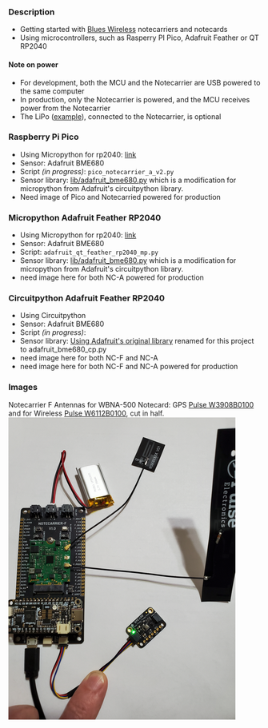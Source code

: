 ### Description
* Getting started with [Blues Wireless](https://blues.io) notecarriers and notecards
* Using microcontrollers, such as Rasperry PI Pico, Adafruit Feather or QT RP2040

#### Note on power
* For development, both the MCU and the Notecarrier are USB powered to the same computer
* In production, only the Notecarrier is powered, and the MCU receives power from the Notecarrier
* The LiPo ([example](https://www.adafruit.com/product/2011)), connected to the Notecarrier, is optional

### Raspberry Pi Pico
* Using Micropython for rp2040: [link](https://micropython.org/download/rp2-pico/)
* Sensor: Adafruit BME680
* Script _(in progress)_: `pico_notecarrier_a_v2.py`
* Sensor library: [lib/adafruit_bme680.py](https://github.com/bsatrom/notecard-pico) which is a modification for micropython from Adafruit's circuitpython library.
* Need image of Pico and Notecarried powered for production

### Micropython Adafruit Feather RP2040
* Using Micropython for rp2040: [link](https://micropython.org/download/ADAFRUIT_FEATHER_RP2040/)
* Sensor: Adafruit BME680
* Script: `adafruit_qt_feather_rp2040_mp.py`
* Sensor library: [lib/adafruit_bme680.py](https://github.com/bsatrom/notecard-pico) which is a modification for micropython from Adafruit's circuitpython library.
* need image here for both NC-A powered for production

### Circuitpython Adafruit Feather RP2040
* Using Circuitpython
* Sensor: Adafruit BME680
* Script _(in progress)_:
* Sensor library: [Using Adafruit's original library](https://github.com/adafruit/Adafruit_CircuitPython_BME680/blob/main/adafruit_bme680.py) renamed for this project to adafruit_bme680_cp.py
* need image here for both NC-F and NC-A
* need image here for both NC-F and NC-A powered for production

### Images
Notecarrier F Antennas for WBNA-500 Notecard: GPS [Pulse W3908B0100](https://www.digikey.com/en/products/detail/pulse-electronics/W3908B0100/7667475) and for Wireless [Pulse W6112B0100](https://www.digikey.com/en/products/detail/pulse-electronics/W6112B0100/6566097), cut in half.
![Notecarrier F/Adafruit Feather RP2040](images/NC-F_feather_rp2040.png)
